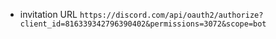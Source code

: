 - invitation URL `https://discord.com/api/oauth2/authorize?client_id=816339342796390402&permissions=3072&scope=bot`
